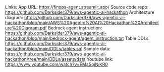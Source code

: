 Links:
App URL: https://finops-agent.streamlit.app/ 
Source code repo: https://github.com/Darksider379/aws-agentic-ai-hackathon 
Architecture diagram: https://github.com/Darksider379/aws-agentic-ai-hackathon/blob/main/AWS%20Agentic%20AI%20Hackathon%20Architecture%20Diagram.pdf 
Bedrock agent instruction: https://github.com/Darksider379/aws-agentic-ai-hackathon/blob/main/bedrock-agent/agent_instruction.txt 
Table DDLs: https://github.com/Darksider379/aws-agentic-ai-hackathon/blob/main/DDLs/tables.sql 
Sample data: https://github.com/Darksider379/aws-agentic-ai-hackathon/tree/main/DDLs/assets/data 
Youtube link: https://www.youtube.com/watch?v=EMaSojNiKR0 
